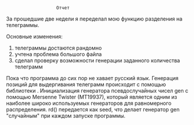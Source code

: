                        Отчет
За прошедшие две недели я переделал мою функцию разделения на телеграммы.

Основные изменения:
1. телеграммы достаются рандомно 
2. учтена проблема большого файла
3. сделал проверку возможности генерации заданного количества телеграмм

Пока что программа до сих пор не хавает русский язык.
Генерация позиций для выдергивания телеграмм происходит с помощью библиотеки <random>. 
Инициализация генератора псевдослучайных чисел gen с помощью Mersenne Twister (MT19937), который является одним из наиболее широко используемых генераторов для равномерного распределения. rd() передается как seed, что делает генератор gen "случайным" при каждом запуске программы.
                                 